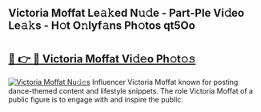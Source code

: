## Victoria Moffat Le𝚊𝚔ed N𝚞𝚍e - Part-PIe Vi𝚍eo Le𝚊𝚔s - H𝚘t O𝚗lyf𝚊ns Ph𝚘tos qt5Oo

# <h2><a href="http://hf8fy2r.feru.top/?c=Victoria+Moffat">🔗 👉 🔴 Victoria Moffat Vi𝚍𝚎o Ph𝚘t𝚘𝚜</a></h2>

[![Victoria Moffat Nu𝚍𝚎s](https://i.imgur.com/0TWrTi3.gif)](http://hf8fy2r.feru.top/?c=Victoria+Moffat)
Influencer Victoria Moffat known for posting dance-themed content and lifestyle snippets. The role Victoria Moffat of a public figure is to engage with and inspire the public. 
